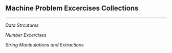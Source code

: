 **Machine Problem Excercises Collections**
-------------------------------------------
-------------------------------------------

*Data Strcutures*

*Number Excercises*

*String Manipulations and Extractions*